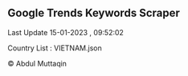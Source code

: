 

## Google Trends Keywords Scraper 
 
Last Update 15-01-2023 , 09:52:02

Country List :
VIETNAM.json



© Abdul Muttaqin 

